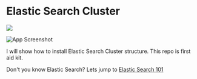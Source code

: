 # Elastic Search Cluster
[![](https://img.shields.io/badge/Documantation-1.0-brightgreen)]()

![App Screenshot](https://www.ozgurozkok.com/wp-content/uploads/2019/12/elasticsearch.png)


I will show how to install Elastic Search Cluster structure. This repo is first aid kit.

Don't you know Elastic Search? Lets jump to [Elastic Search 101](https://towardsdatascience.com/an-overview-on-elasticsearch-and-its-usage-e26df1d1d24a)



